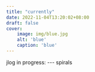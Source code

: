 ```yaml
---
title: "currently"
date: 2022-11-04T13:20:02+08:00
draft: false
cover:
    image: img/blue.jpg
    alt: 'blue'
    caption: 'blue'
---
```

jlog in progress: --- spirals

